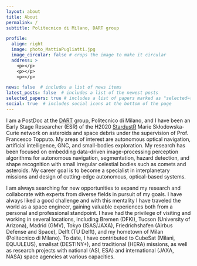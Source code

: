 ```yaml
---
layout: about
title: About
permalink: /
subtitle: Politecnico di Milano, DART group 

profile:
  align: right
  image: photo_MattiaPugliatti.jpg
  image_circular: false # crops the image to make it circular
  address: >
    <p></p>
    <p></p>
    <p></p>

news: false  # includes a list of news items
latest_posts: false  # includes a list of the newest posts
selected_papers: true # includes a list of papers marked as "selected={true}"
social: true  # includes social icons at the bottom of the page
---
```


I am a PostDoc at the <a href="https://dart.polimi.it/">DART</a> group, Politecnico di Milano, and I have been an Early Stage Researcher (ESR) of the H2020 <a href="http://www.stardust-network.eu/">StardustR</a> Marie Skłodowska-Curie network on asteroids and space debris under the supervision of Prof. Francesco Topputo. My areas of interest are autonomous optical navigation, artificial intelligence, GNC, and small-bodies exploration. My research has been focused on embedding data-driven image-processing perception algorithms for autonomous navigation, segmentation, hazard detection, and shape recognition with small irregular celestial bodies such as comets and asteroids. My career goal is to become a specialist in interplanetary missions and design of cutting-edge autonomous, optical-based systems.

I am always searching for new opportunities to expand my research and collaborate with experts from diverse fields in pursuit of my goals. I have always liked a good challenge and with this mentality I have traveled the world as a space engineer, gaining valuable experiences both from a personal and professional standpoint. I have had the privilege of visiting and working in several locations, including Bremen (DFKI), Tucson (University of Arizona), Madrid (GMV), Tokyo (ISAS/JAXA), Friedrichshafen (Airbus Defense and Space), Delft (TU Delft), and my hometown of Milan (Politecnico di Milano). To date, I have contributed to CubeSat (Milani, EQUULEUS), smallsat (DESTINY+), and traditional (HERA) missions, as well as research projects with national (ASI, ESA) and international (JAXA, NASA) space agencies at various capacities.
